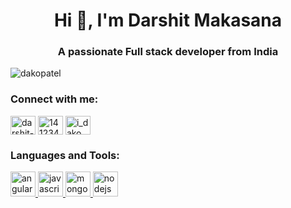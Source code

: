 <h1 align="center">Hi 👋, I'm Darshit Makasana</h1>
<h3 align="center">A passionate Full stack developer from India</h3>

<p align="left"> <img src="https://komarev.com/ghpvc/?username=dakopatel&label=Profile%20views&color=0e75b6&style=flat" alt="dakopatel" /> </p>

<h3 align="left">Connect with me:</h3>
<p align="left">
<a href="https://linkedin.com/in/darshit-makasana-584382142" target="blank"><img align="center" src="https://cdn.worldvectorlogo.com/logos/linkedin-icon-2.svg" alt="darshit-makasana-584382142" height="30" width="40" /></a>
<a href="https://stackoverflow.com/users/14123406" target="blank"><img align="center" src="https://cdn.worldvectorlogo.com/logos/stack-overflow.svg" alt="14123406" height="30" width="40" /></a>
  <a href="https://instagram.com/i_dako_patel" target="blank"><img align="center" src="https://cdn.worldvectorlogo.com/logos/instagram-2016-5.svg" alt="i_dako_patel" height="30" width="40" /></a>
</p>
</p>

<h3 align="left">Languages and Tools:</h3>
<p align="left"> <a href="https://angular.io" target="_blank" rel="noreferrer"> 
  <img src="https://angular.io/assets/images/logos/angular/angular.svg" alt="angular" width="40" height="40"/> </a>
  <a href="https://www.javascript.com" target="_blank" rel="noreferrer"> 
  <img src="https://cdn.worldvectorlogo.com/logos/logo-javascript.svg" alt="javascript" width="40" height="40"/> </a>
  <a href="https://www.mongodb.com/" target="_blank" rel="noreferrer"> <img src="https://cdn.worldvectorlogo.com/logos/mongodb-icon-1.svg" alt="mongodb" width="40" height="40"/> </a> <a href="https://nodejs.org" target="_blank" rel="noreferrer"> <img src="https://cdn.worldvectorlogo.com/logos/nodejs-1.svg" alt="nodejs" width="40" height="40"/> </a> </p>

